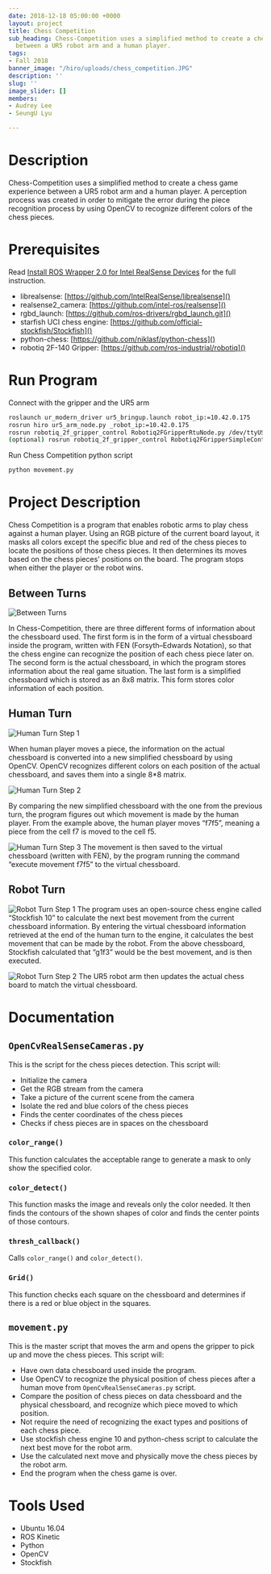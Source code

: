 ```yaml
---
date: 2018-12-18 05:00:00 +0000
layout: project
title: Chess Competition
sub_heading: Chess-Competition uses a simplified method to create a chess game experience
  between a UR5 robot arm and a human player.
tags:
- Fall 2018
banner_image: "/hiro/uploads/chess_competition.JPG"
description: ''
slug: ''
image_slider: []
members:
- Audrey Lee
- SeungU Lyu

---
```

# Description

Chess-Competition uses a simplified method to create a chess game experience between a UR5 robot arm and a human player. A perception process was created in order to mitigate the error during the piece recognition process by using OpenCV to recognize different colors of the chess pieces.

# Prerequisites

Read [Install ROS Wrapper 2.0 for Intel RealSense Devices](https://github.com/olinrobotics/hiro/wiki/Tutorial:-Install-ROS-Wrapper-2.0-for-Intel-RealSense-Devices) for the full instruction.

* librealsense: [https://github.com/IntelRealSense/librealsense]()
* realsense2_camera: [https://github.com/intel-ros/realsense]()
* rgbd_launch: [https://github.com/ros-drivers/rgbd_launch.git]()
* starfish UCI chess engine: [https://github.com/official-stockfish/Stockfish]()
* python-chess: [https://github.com/niklasf/python-chess]()
* robotiq 2F-140 Gripper: [https://github.com/ros-industrial/robotiq]()

# Run Program

Connect with the gripper and the UR5 arm

```bash
roslaunch ur_modern_driver ur5_bringup.launch robot_ip:=10.42.0.175
rosrun hiro ur5_arm_node.py _robot_ip:=10.42.0.175
rosrun robotiq_2f_gripper_control Robotiq2FGripperRtuNode.py /dev/ttyUSB0
(optional) rosrun robotiq_2f_gripper_control Robotiq2FGripperSimpleController.py
```

Run Chess Competition python script

```bash
python movement.py
```

# Project Description

Chess Competition is a program that enables robotic arms to play chess against a human player. Using an RGB picture of the current board layout, it masks all colors except the specific blue and red of the chess pieces to locate the positions of those chess pieces. It then determines its moves based on the chess pieces' positions on the board. The program stops when either the player or the robot wins.

## Between Turns

![Between Turns](hiro_active/projects/chess/BetweenTurns.png)

In Chess-Competition, there are three different forms of information about the chessboard used. The first form is in the form of a virtual chessboard inside the program, written with FEN (Forsyth–Edwards Notation), so that the chess engine can recognize the position of each chess piece later on. The second form is the actual chessboard, in which the program stores information about the real game situation. The last form is a simplified chessboard which is stored as an 8x8 matrix. This form stores color information of each position.

## Human Turn

![Human Turn Step 1](hiro_active/projects/chess/HumanTurn.png)

When human player moves a piece, the information on the actual chessboard is converted into a new simplified chessboard by using OpenCV. OpenCV recognizes different colors on each position of the actual chessboard, and saves them into a single 8*8 matrix.

![Human Turn Step 2](hiro_active/projects/chess/HumanTurn2.png)

By comparing the new simplified chessboard with the one from the previous turn, the program figures out which movement is made by the human player. From the example above, the human player moves “f7f5”, meaning a piece from the cell f7 is moved to the cell f5.

![Human Turn Step 3](hiro_active/projects/chess/HumanTurn3.png) The movement is then saved to the virtual chessboard (written with FEN), by the program running the command “execute movement f7f5” to the virtual chessboard.

## Robot Turn

![Robot Turn Step 1](hiro_active/projects/chess/RobotTurn.png) The program uses an open-source chess engine called “Stockfish 10” to calculate the next best movement from the current chessboard information. By entering the virtual chessboard information retrieved at the end of the human turn to the engine, it calculates the best movement that can be made by the robot. From the above chessboard, Stockfish calculated that “g1f3” would be the best movement, and is then executed.

![Robot Turn Step 2](hiro_active/projects/chess/RobotTurn2.png) The UR5 robot arm then updates the actual chess board to match the virtual chessboard.

# Documentation

## `OpenCvRealSenseCameras.py`

This is the script for the chess pieces detection. This script will:

* Initialize the camera
* Get the RGB stream from the camera
* Take a picture of the current scene from the camera
* Isolate the red and blue colors of the chess pieces
* Finds the center coordinates of the chess pieces
* Checks if chess pieces are in spaces on the chessboard

### `color_range()`

This function calculates the acceptable range to generate a mask to only show the specified color.

### `color_detect()`

This function masks the image and reveals only the color needed. It then finds the contours of the shown shapes of color and finds the center points of those contours.

### `thresh_callback()`

Calls `color_range()` and `color_detect()`.

### `Grid()`

This function checks each square on the chessboard and determines if there is a red or blue object in the squares.

## `movement.py`

This is the master script that moves the arm and opens the gripper to pick up and move the chess pieces. This script will:

* Have own data chessboard used inside the program.
* Use OpenCV to recognize the physical position of chess pieces after a human move from `OpenCvRealSenseCameras.py` script.
* Compare the position of chess pieces on data chessboard and the physical chessboard, and recognize which piece moved to which position.
* Not require the need of recognizing the exact types and positions of each chess piece.
* Use stockfish chess engine 10 and python-chess script to calculate the next best move for the robot arm.
* Use the calculated next move and physically move the chess pieces by the robot arm.
* End the program when the chess game is over.

# Tools Used

* Ubuntu 16.04
* ROS Kinetic
* Python
* OpenCV
* Stockfish